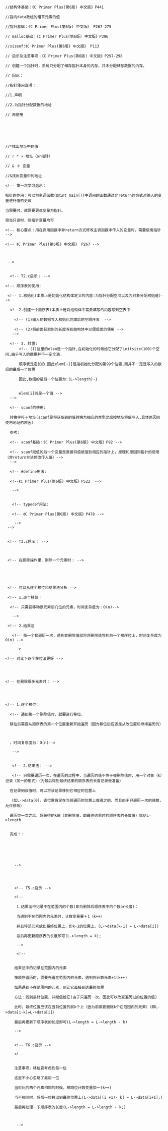    <!-- 
    // 结果启示：如果传进去的是值的话，进去之后的值的地址和原来主函数的值的地址不一定一样

    // 因次传值进去之后根据地址修改相关的数据，不一定是主函数内传入参数的地址（也就是说并没有修改到相应的参数）

    // 当主函数再次使用该变量该地址下的数据时，也不会有所改变。
    
     -->
   
   
    //结构体基础：《C Primer Plus(第6版) 中文版》P441

    //指向data数组的组首元素的值

    //指针基础：《C Primer Plus(第6版) 中文版》 P267-275

    // malloc基础：《C Primer Plus(第6版) 中文版》P396

    //sizeof:《C Primer Plus(第6版) 中文版》 P113

    // 启示及注意事项：《C Primer Plus(第6版) 中文版》P297-298

    // 创建一个指针时，系统只分配了储存指针本身的内存，并未分配储存数据的内存。

    // 因此：

    //指针使用说明：

    //1.声明

    //2.为指针分配数据的地址

    // 再使用

   



    
    //*找出地址中的值

    // ∴ * + 地址（or指针）

    // & ＋ 变量

    //&找出变量中的地址

    <!-- 第一次学习启示：
    
    指针的作用：可以为主调函数(即int main())中调用的函数通过非return的方式对输入的变量进行值的更改

    当需要时，就需要更改变量为指针。

    但当只读时，则指针变量均可

    <!-- 核心要点：用在调用函数中非return方式修改主调函数中传入的变量时，需要使用指针 -->

    <!-- 《C Primer Plus(第6版) 中文版》 P267 -->
    
    
    
     -->


      <!-- T2.c启示： -->

    <!-- 顺序表的使用：

     <!-- 1.初始化(本质上是初始化结构体定义的内容:为指针分配空间以及为对象分配初始值)-->

      <!--2.创建一个顺序表(本质上是将结构体中需要填写的内容写到空表中
      
        <!-- (1)输入的数据写入初始化完成后的空顺序表  -->

        <!-- (2)将前面获取到的长度写到结构体中以便后面的使用 -->
       -->
      
      <!-- 3. 转置:
          <!-- (1)这里的elem是一个指针,在初始化的时候给它分配了initsize(100)个空间,由于写入的数据并不一定全满.

          顺序表是定长的,因此elem[-1]是指初始化分配的第99个位置,而并不一定是写入的数组的最后一个位置

          因此,数组的最后一个位置为:(L->length)-1


          elem[i]则是一个值 -->
      -->

      <!-- scanf的使用:
      
      转换字符＋地址(scanf是将获取到的值转换为相应的类型之后按地址将值写入,具体原因同使用地址的原因) 
      
      参考:   

      <!-- scanf基础：《C Primer Plus(第6版) 中文版》P92 -->

      <!-- scanf赋值的后一个变量是直接将值赋值到相应的指针上，原理和原因同指针的使用（非return方法修改传入值）--> 
      -->

      <!-- #define用法:
      
      <!--《C Primer Plus(第6版) 中文版》P522  -->

       -->


       <!-- typedef用法:
       
       <!-- 《C Primer Plus(第6版) 中文版》P478 -->

        -->
     -->


     <!-- T3.c启示： -->



     <!-- 在删除操作里，删除一个元素时： -->




     
     <!-- 可以从逐个移位和结果法分析 --> 

     <!-- 1.逐个移位：

      <!-- 只需要移动该元素后几位的元素，时间复杂度为：O(n)-->
      
       -->

     <!-- 2.结果法
       
       <!-- 每一个都遍历一次，遇到非删除值就将非删除值写到前一个排序位上，时间复杂度为O(n) -->
       
        -->

    <!-- 对比下逐个移位法更好 -->




    <!-- 在删除很多元素时： -->




    <!-- 1.逐个移位：

      <!-- 遇到第一个删除值时，就要进行移位，

      移位后需要从顺序表的第一个位置重新开始遍历（因为移位后应该是从改位置后继续遍历的）
      
      
      
      ，时间复杂度为：O(n)-->
      
       -->


       <!-- 2.结果法： -->

       <!-- 只需要遍历一次，在遍历的过程中，当遍历的值不等于被删除值时，用一个对象（k）记录（加一的形式）（为最后得到最终结果的顺序表的长度记录做准备）

      在记录到该值时，可以将该记录移到它相应的位置上
      
      （如L->data[0]，该位置肯定在当前遍历的位置上或者之前，而且由于只遍历一次的缘故，允许修改）

      遍历完一次之后，将获得的k值（非删除值，即最终结果时的顺序表的长度值）赋给L->length


      完成！！
       
      
       
       
       
       
        -->




        <!-- T5.c启示 -->

        <!-- 
        
         1.结果法中记录不在范围内的个数(即为删除后顺序表中的个数or长度)：

         当遇到不在范围内的元素时，计数变量要＋1（k++）

         并且将该元素放到最终位置上，即k-1的位置上。(L->data[k-1] = L->data[i])

         最后再更新顺序表的长度即可(L->length = k);
        
         -->

         <!-- 
         
         
        结果法中的记录在范围内的元素

        按顺序遍历时，需要先看在范围内的元素，遇到则计数元素+1(k++)

        如果遇到不在范围内的元素，则让它直接到达最终位置

        方法：找到最终位置，并赋值给它(由于只遍历一次，因此可以改变遍历过的位置的值)

        此时，最终位置应该在当前位置的前k个上（因为前面要删除k个在范围内的元素）（即L->data[i-k]=L->data[i]）

        最后再更新下顺序表的长度即可(L->length = L->length - k) 
        
        -->


        <!-- T6.c启示 -->

        <!-- 
        
        
        注意事项，移位要考虑到每一位

        这里不小心忽略了最后一位

        当对比的两个元素相同的时候，相同位计数变量加一(k++)

        当不相同时，将后一位移动到最终位置上(L->data[(i +1)- k] = L->data[i+1];)
    
        最后再处理一下顺序表的长度(L->length = L->length - k;)
        
        
        
         -->
